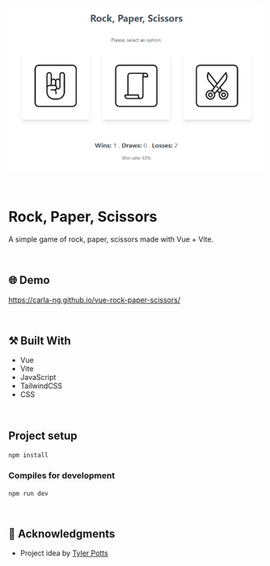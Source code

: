<p align="center">
  <img src="https://github.com/carla-ng/vue-rock-paper-scissors/blob/master/src/assets/readme_image_1.jpg?raw=true" alt="Rock Paper Scissors">
</p>

<br/>

# Rock, Paper, Scissors
A simple game of rock, paper, scissors made with Vue + Vite.

<br/>

## :globe_with_meridians: Demo
https://carla-ng.github.io/vue-rock-paper-scissors/

<br/>

## :hammer_and_pick: Built With
* Vue
* Vite
* JavaScript
* TailwindCSS
* CSS

<br/>

## Project setup
```
npm install
```

### Compiles for development
```
npm run dev
```

<br/>

## :clap: Acknowledgments
* Project idea by [Tyler Potts](https://tylerpotts.co.uk/)
